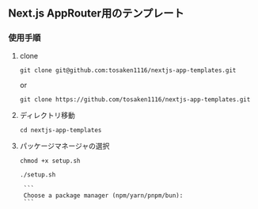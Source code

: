 ## Next.js AppRouter用のテンプレート

### 使用手順
1. clone

    ```git clone git@github.com:tosaken1116/nextjs-app-templates.git```

    or

    ```git clone https://github.com/tosaken1116/nextjs-app-templates.git```

2. ディレクトリ移動

    ```cd nextjs-app-templates```

3. パッケージマネージャの選択

    ```chmod +x setup.sh```

    ```./setup.sh```

        ```
        Choose a package manager (npm/yarn/pnpm/bun):
        ```